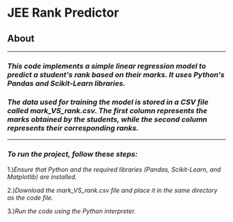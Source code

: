 # **JEE Rank Predictor**
## **About**
---
### _This code implements a simple linear regression model to predict a student's rank based on their marks. It uses Python's Pandas and Scikit-Learn libraries._

### _The data used for training the model is stored in a CSV file called mark_VS_rank.csv. The first column represents the marks obtained by the students, while the second column represents their corresponding ranks._
---

### _To run the project, follow these steps:_


1.)_Ensure that Python and the required libraries (Pandas, Scikit-Learn, and Matplotlib) are installed._

2.)_Download the mark_VS_rank.csv file and place it in the same directory as the code file._

3.)_Run the code using the Python interpreter._

